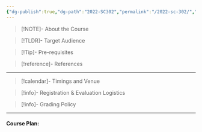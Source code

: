 ```yaml
---
{"dg-publish":true,"dg-path":"2022-SC302","permalink":"/2022-sc-302/","hide":true}
---
```



> [!NOTE]- About the Course
>

> [!TLDR]- Target Audience
>

> [!Tip]- Pre-requisites
>

> [!reference]- References
>

---



> [!calendar]- Timings and Venue
> 
>
>

> [!info]- Registration & Evaluation Logistics
> 

> [!info]- Grading Policy
> 
>

---

#### Course Plan: 

